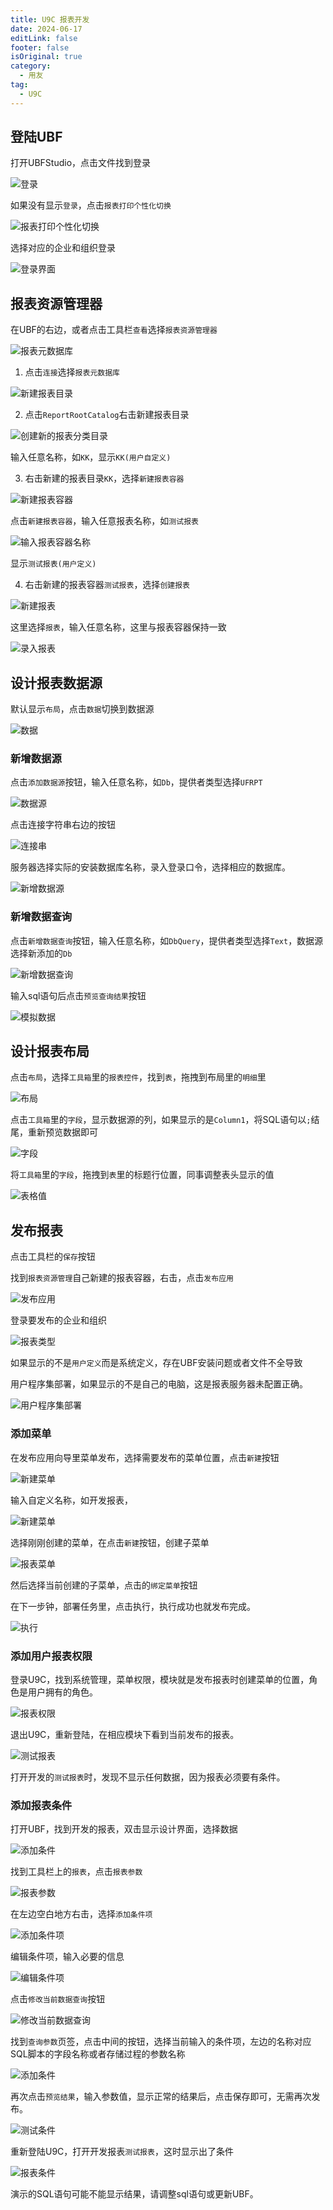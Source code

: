 ```yaml
---
title: U9C 报表开发
date: 2024-06-17
editLink: false
footer: false
isOriginal: true
category:
  - 用友
tag:
  - U9C
---
```


## 登陆UBF

打开UBFStudio，点击文件找到登录

![登录](https://nas.ilyl.life:8092/yonyou/u9c/report/report_step1.png)

如果没有显示`登录`，点击`报表打印个性化切换`

![报表打印个性化切换](https://nas.ilyl.life:8092/yonyou/u9c/report/report_step2.png)

选择对应的企业和组织登录

![登录界面](https://nas.ilyl.life:8092/yonyou/u9c/report/report_step3.png)

## 报表资源管理器

在UBF的右边，或者点击工具栏`查看`选择`报表资源管理器`

![报表元数据库](https://nas.ilyl.life:8092/yonyou/u9c/report/report_step4.png)

1. 点击`连接`选择`报表元数据库`

![新建报表目录](https://nas.ilyl.life:8092/yonyou/u9c/report/report_step5.png)

2. 点击`ReportRootCatalog`右击新建报表目录

![创建新的报表分类目录](https://nas.ilyl.life:8092/yonyou/u9c/report/report_step6.png)

输入任意名称，如`KK`，显示`KK(用户自定义)`

3. 右击新建的报表目录`KK`，选择`新建报表容器`

![新建报表容器](https://nas.ilyl.life:8092/yonyou/u9c/report/report_step7.png)

点击`新建报表容器`，输入任意报表名称，如`测试报表`

![输入报表容器名称](https://nas.ilyl.life:8092/yonyou/u9c/report/report_step8.png)

显示`测试报表(用户定义)`

4. 右击新建的报表容器`测试报表`，选择`创建报表`

![新建报表](https://nas.ilyl.life:8092/yonyou/u9c/report/report_step9.png)

这里选择`报表`，输入任意名称，这里与报表容器保持一致

![录入报表](https://nas.ilyl.life:8092/yonyou/u9c/report/report_step10.png)

## 设计报表数据源

默认显示`布局`，点击`数据`切换到数据源

![数据](https://nas.ilyl.life:8092/yonyou/u9c/report/report_step11.png)

### 新增数据源

点击`添加数据源`按钮，输入任意名称，如`Db`，提供者类型选择`UFRPT`

![数据源](https://nas.ilyl.life:8092/yonyou/u9c/report/report_step12.png)

点击连接字符串右边的按钮

![连接串](https://nas.ilyl.life:8092/yonyou/u9c/report/report_step13.png)

服务器选择实际的安装数据库名称，录入登录口令，选择相应的数据库。

![新增数据源](https://nas.ilyl.life:8092/yonyou/u9c/report/report_step14.png)

### 新增数据查询

点击`新增数据查询`按钮，输入任意名称，如`DbQuery`，提供者类型选择`Text`，数据源选择新添加的`Db`

![新增数据查询](https://nas.ilyl.life:8092/yonyou/u9c/report/report_step15.png)

输入sql语句后点击`预览查询结果`按钮

![模拟数据](https://nas.ilyl.life:8092/yonyou/u9c/report/report_step16.png)

## 设计报表布局

点击`布局`，选择`工具箱`里的`报表控件`，找到`表`，拖拽到布局里的`明细`里

![布局](https://nas.ilyl.life:8092/yonyou/u9c/report/report_step17.png)

点击`工具箱`里的`字段`，显示数据源的列，如果显示的是`Column1`，将SQL语句以`;`结尾，重新预览数据即可

![字段](https://nas.ilyl.life:8092/yonyou/u9c/report/report_step18.png)

将`工具箱`里的`字段`，拖拽到`表`里的标题行位置，同事调整表头显示的值

![表格值](https://nas.ilyl.life:8092/yonyou/u9c/report/report_step19.png)

## 发布报表

点击工具栏的`保存`按钮

找到`报表资源管理`自己新建的报表容器，右击，点击`发布应用`

![发布应用](https://nas.ilyl.life:8092/yonyou/u9c/report/report_step20.png)

登录要发布的企业和组织

![报表类型](https://nas.ilyl.life:8092/yonyou/u9c/report/report_step21.png)

如果显示的不是`用户定义`而是系统定义，存在UBF安装问题或者文件不全导致

用户程序集部署，如果显示的不是自己的电脑，这是报表服务器未配置正确。

![用户程序集部署](https://nas.ilyl.life:8092/yonyou/u9c/report/report_step22.png)

### 添加菜单

在发布应用向导里菜单发布，选择需要发布的菜单位置，点击`新建`按钮

![新建菜单](https://nas.ilyl.life:8092/yonyou/u9c/report/report_step23.png)

输入自定义名称，如开发报表，

![新建菜单](https://nas.ilyl.life:8092/yonyou/u9c/report/report_step24.png)

选择刚刚创建的菜单，在点击`新建`按钮，创建子菜单

![报表菜单](https://nas.ilyl.life:8092/yonyou/u9c/report/report_step25.png)

然后选择当前创建的子菜单，点击的`绑定菜单`按钮

在下一步钟，部署任务里，点击执行，执行成功也就发布完成。

![执行](https://nas.ilyl.life:8092/yonyou/u9c/report/report_step26.png)

### 添加用户报表权限

登录U9C，找到系统管理，菜单权限，模块就是发布报表时创建菜单的位置，角色是用户拥有的角色。

![报表权限](https://nas.ilyl.life:8092/yonyou/u9c/report/report_step27.png)

退出U9C，重新登陆，在相应模块下看到当前发布的报表。

![测试报表](https://nas.ilyl.life:8092/yonyou/u9c/report/report_step28.png)

打开开发的`测试报表`时，发现不显示任何数据，因为报表必须要有条件。

### 添加报表条件

打开UBF，找到开发的报表，双击显示设计界面，选择数据

![添加条件](https://nas.ilyl.life:8092/yonyou/u9c/report/report_step29.png)

找到工具栏上的`报表`，点击`报表参数`

![报表参数](https://nas.ilyl.life:8092/yonyou/u9c/report/report_step30.png)

在左边空白地方右击，选择`添加条件项`

![添加条件项](https://nas.ilyl.life:8092/yonyou/u9c/report/report_step31.png)

编辑条件项，输入必要的信息

![编辑条件项](https://nas.ilyl.life:8092/yonyou/u9c/report/report_step32.png)

点击`修改当前数据查询`按钮

![修改当前数据查询](https://nas.ilyl.life:8092/yonyou/u9c/report/report_step33.png)

找到`查询参数`页签，点击中间的按钮，选择当前输入的条件项，左边的名称对应SQL脚本的字段名称或者存储过程的参数名称

![添加条件](https://nas.ilyl.life:8092/yonyou/u9c/report/report_step34.png)

再次点击`预览结果`，输入参数值，显示正常的结果后，点击保存即可，无需再次发布。

![测试条件](https://nas.ilyl.life:8092/yonyou/u9c/report/report_step35.png)

重新登陆U9C，打开开发报表`测试报表`，这时显示出了条件

![报表条件](https://nas.ilyl.life:8092/yonyou/u9c/report/report_step36.png)

演示的SQL语句可能不能显示结果，请调整sql语句或更新UBF。
